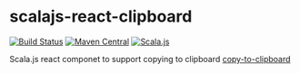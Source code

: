 # scalajs-react-clipboard

[![Build Status](https://travis-ci.org/cquiroz/scalajs-react-clipboard.svg?branch=master)](https://travis-ci.org/cquiroz/scalajs-react-clipboard)
[![Maven Central](https://img.shields.io/maven-central/v/io.github.cquiroz.react/react-clipboard_sjs0.6_2.12.svg)](https://maven-badges.herokuapp.com/maven-central/io.github.cquiroz.react/react-clipboard_sjs0.6_2.12)
[![Scala.js](http://scala-js.org/assets/badges/scalajs-0.6.17.svg)](http://scala-js.org)

Scala.js react componet to support copying to clipboard [copy-to-clipboard](https://github.com/sudodoki/copy-to-clipboard)
